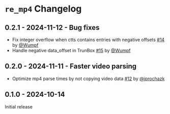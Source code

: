 # `re_mp4` Changelog


## 0.2.1 - 2024-11-12 - Bug fixes
* Fix integer overflow when ctts contains entries with negative offsets [#14](https://github.com/rerun-io/re_mp4/pull/14) by [@Wumpf](https://github.com/Wumpf)
* Handle negative data_offset in TrunBox [#15](https://github.com/rerun-io/re_mp4/pull/15) by [@Wumpf](https://github.com/Wumpf)


## 0.2.0 - 2024-11-11 - Faster video parsing
* Optimize mp4 parse times by not copying video data [#12](https://github.com/rerun-io/re_mp4/pull/12) by [@jprochazk](https://github.com/jprochazk)


## 0.1.0 - 2024-10-14
Initial release
